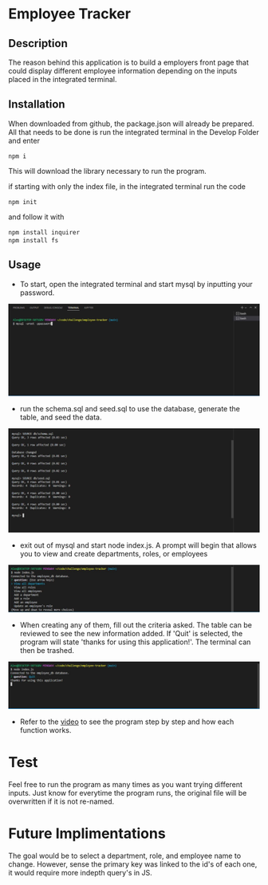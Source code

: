 # Employee Tracker

## Description

The reason behind this application is to build a employers front page that could display different employee information depending on the inputs placed in the integrated terminal.

## Installation

When downloaded from github, the package.json will already be prepared. All that needs to be done is run the integrated terminal in the Develop Folder and enter
```
npm i
```
This will download the library necessary to run the program.

if starting with only the index file, in the integrated terminal run the code
```
npm init
```
and follow it with
```
npm install inquirer
npm install fs
```

## Usage

- To start, open the integrated terminal and start mysql by inputting your password.

![image showing the obve description](./Assets/IMG1.JPG)

- run the schema.sql and seed.sql to use the database, generate the table, and seed the data.

![image showing the obve description](./Assets/IMG2.JPG)

- exit out of mysql and start node index.js. A prompt will begin that allows you to view and create departments, roles, or employees

![image showing the obve description](./Assets/IMG3.JPG)

- When creating any of them, fill out the criteria asked. The table can be reviewed to see the new information added. If 'Quit' is selected, the program will state 'thanks for using this application!'. The terminal can then be trashed.

![image showing the obve description](./Assets/IMG4.JPG)

- Refer to the [video](https://drive.google.com/file/d/1XDyyw-4Jhcy7HBomuoFSEDnIXYGTpFTK/view) to see the program step by step and how each function works.

# Test

Feel free to run the program as many times as you want trying different inputs. Just know for everytime the program runs, the original file will be overwritten if it is not re-named.

# Future Implimentations

The goal would be to select a department, role, and employee name to change. However, sense the primary key was linked to the id's of each one, it would require more indepth query's in JS. 